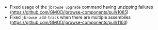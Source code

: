 - Fixed usage of the `jbrowse upgrade` command having unzipping failures (https://github.com/GMOD/jbrowse-components/pull/1085)
- Fixed `jbrowse add-track` when there are multiple assemblies (https://github.com/GMOD/jbrowse-components/pull/1103)
